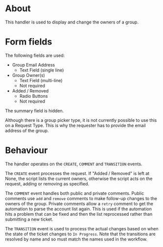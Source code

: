# About
This handler is used to display and change the owners of a group.

# Form fields
The following fields are used:

* Group Email Address
    * Text Field (single line)
* Group Owner(s)
    * Text Field (multi-line)
    * Not required
* Added / Removed
    * Radio Buttons
    * Not required

The summary field is hidden.

Although there is a group picker type, it is not currently possible to use this on a Request Type. This is why the requester has to provide the email address of the group.

# Behaviour
The handler operates on the `CREATE`, `COMMENT` and `TRANSITION` events.

The `CREATE` event processes the request. If "Added / Removed" is left at None, the script lists the current owners, otherwise the script acts on the request, adding or removing as specified.

The `COMMENT` event handles both public and private comments. Public comments use `add` and `remove` comments to make follow-up changes to the owners of the group. Private comments allow a `retry` comment to get the automation to parse the account list again. This is used if the automation hits a problem that can be fixed and then the list reprocessed rather than submitting a new ticket.

The `TRANSITION` event is used to process the actual changes based on when the state of the ticket changes to `In Progress`. Note that the transitions are resolved by name and so must match the names used in the workflow.
